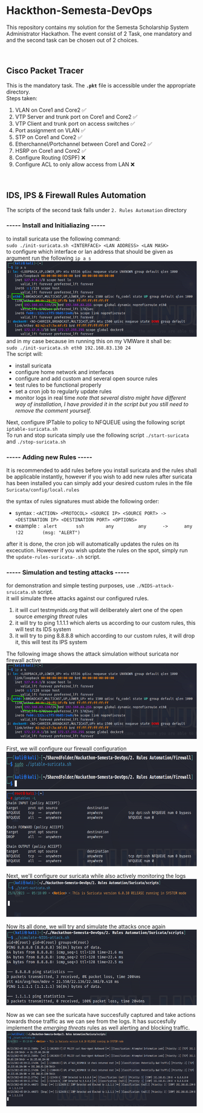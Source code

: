 # Hackthon-Semesta-DevOps
This repository contains my solution for the Semesta Scholarship System Administrator Hackathon. The event consist of 2 Task, one mandatory and and the second task can be chosen out of 2 choices.  
    
<br />    
    
## Cisco Packet Tracer   
This is the mandatory task. The **`.pkt`** file is accessible under the appropriate directory.    
Steps taken:      
1. VLAN on Core1 and Core2 ✅     
2. VTP Server and trunk port on Core1 and Core2 ✅       
3. VTP Client and trunk port on access switches ✅  
4. Port assignment on VLAN ✅   
5. STP on Core1 and Core2 ✅  
6. Etherchannel/Portchannel between Core1 and Core2 ✅     
7. HSRP on Core1 and Core2 ✅     
8. Configure Routing (OSPF) ❌      
9. Configure ACL to only allow access from LAN ❌    
        
<br />       
     
## IDS, IPS & Firewall Rules Automation    
The scripts of the second task falls under `2. Rules Automation` directory       
         
### ----- Install and Initialiazing   -----
to install suricata use the following command:    
`sudo ./init-suricata.sh <INTERFACE> <LAN ADDRESS> <LAN MASK>`              
to configure which interface or lan address that should be given as argument run the following `ip a s`     
<img src="https://github.com/HyggeHalcyon/Hackathon-Semesta-DevOps/blob/main/Assets/ipas.png" style="height: 200px; aspect-ratio: auto;"/>     
and in my case because im running this on my VMWare it shall be:       
`sudo ./init-suricata.sh eth0 192.168.83.130 24`   
The script will:
- install suricata
- configure home network and interfaces
- configure and add custom and several open source rules
- test rules to be functional properly
- set a cron job to regularly update rules
- monitor logs in real time
*note that several distro might have different way of installation, I have provided it in the script but you still need to remove the comment yourself.*    

Next, configure IPTable to policy to NFQUEUE using the following script `iptable-suricata.sh`   
To run and stop suricata simply use the following script `./start-suricata` and `./stop-suricata.sh`  
    
### ----- Adding new Rules -----
It is recommended to add rules before you install suricata and the rules shall be applicable instantly, however if you wish to add new rules after suricata has been installed you can simply add your desired custom rules in the file `Suricata/config/local.rules`    

the syntax of rules signatures must abide the following order:            
- syntax   : `<ACTION> <PROTOCOL> <SOURCE IP> <SOURCE PORT> -> <DESTINATION IP> <DESTINATION PORT> <OPTIONS>`      
- example  : ` alert       ssh        any         any      ->      any                 !22       (msg: "ALERT")`    

after it is done, the cron job will automatically updates the rules on its excecution. However if you wish update the rules on the spot, simply run the  `update-rules-suricata-.sh` script.

### ----- Simulation and testing attacks -----
for demonstration and simple testing purposes, use `./NIDS-attack-sruicata.sh` script.   
it will simulate three attacks against our configured rules.    
1. it will curl testmynids.org that will deliberately alert one of the open source *emerging threat* rules    
2. it will try to ping 1.1.1.1 which alerts us according to our custom rules, this will test its IDS system    
3. it will try to ping 8.8.8.8 which according to our custom rules, it will drop it, this will test its IPS system

The following image shows the attack simulation without suricata nor firewall active     
<img src="https://github.com/HyggeHalcyon/Hackathon-Semesta-DevOps/blob/main/Assets/ipas.png" style="height: 200px; aspect-ratio: auto;"/> 
     
First, we will configure our firewall configuration     
<img src="https://github.com/HyggeHalcyon/Hackathon-Semesta-DevOps/blob/main/Assets/enable%20firewall%20config.png" alt="running firewall configuration script" style="height: 100px; aspect-ratio: auto;"/>    
<img src="https://github.com/HyggeHalcyon/Hackathon-Semesta-DevOps/blob/main/Assets/making%20sure%20firewall%20config.png" alt="making sure configuration is correct" style="height:200px; aspect-ratio: auto;"/>    
       
Next, we'll configure our suricata while also actively monitoring the logs     
<img src="https://github.com/HyggeHalcyon/Hackathon-Semesta-DevOps/blob/main/Assets/starting%20suricata.png" alt="starting suricata" style="height: 100px; aspect-ratio: auto;"/>    
       
Now its all done, we will try and simulate the attacks once again      
<img src="https://github.com/HyggeHalcyon/Hackathon-Semesta-DevOps/blob/main/Assets/simulating%20attack.png" alt="simulating attack" style="height: 200px; aspect-ratio: auto;"/>    
        
Now as we can see the suricata have succesfully captured and take actions towards those traffic as we can see from the logs. It has succesfully implement the *emerging threats* rules as well alerting and blocking traffic.      
<img src="https://github.com/HyggeHalcyon/Hackathon-Semesta-DevOps/blob/main/Assets/suricata%20working%20.png" alt="simulating attack" style="height: 200px; aspect-ratio: auto;"/>    
